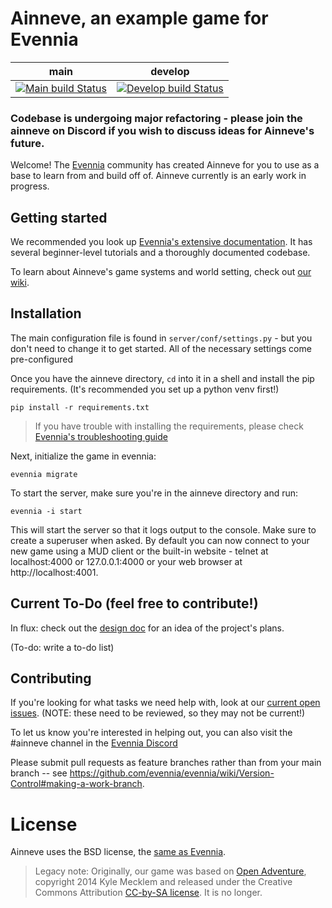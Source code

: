 # Ainneve, an example game for Evennia 
|  main  | develop |
|--------|---------|
| [![Main build Status](https://travis-ci.org/evennia/ainneve.svg?branch=main)](https://travis-ci.org/evennia/ainneve) | [![Develop build Status](https://travis-ci.org/evennia/ainneve.svg?branch=develop)](https://travis-ci.org/evennia/ainneve) |

### Codebase is undergoing major refactoring - please join the ainneve on Discord if you wish to discuss ideas for Ainneve's future.

Welcome! The [Evennia](http://www.evennia.com/) community has created Ainneve for you to use as a base to learn from and build off of.  Ainneve currently is an early work in progress. 

## Getting started

We recommended you look up [Evennia's extensive documentation](https://evennia.com/docs/latest). It has several beginner-level tutorials and a thoroughly documented codebase.

To learn about Ainneve's game systems and world setting, check out [our wiki](https://github.com/evennia/ainneve/wiki).

## Installation

The main configuration file is found in `server/conf/settings.py` - 
but you don't need to change it to get started. All of the necessary settings
come pre-configured

Once you have the ainneve directory, `cd` into it in a shell and install the pip requirements.
(It's recommended you set up a python venv first!)

    pip install -r requirements.txt

> If you have trouble with installing the requirements, please check [Evennia's troubleshooting guide](https://www.evennia.com/docs/latest/Setup/Installation-Troubleshooting.html)

Next, initialize the game in evennia:

    evennia migrate

To start the server, make sure you're in the ainneve directory and run:

    evennia -i start

This will start the server so that it logs output to the console. Make
sure to create a superuser when asked. By default you can now connect
to your new game using a MUD client or the built-in website - telnet at localhost:4000 or 127.0.0.1:4000
or your web browser at http://localhost:4001.

## Current To-Do (feel free to contribute!)

In flux: check out the [design doc](design_doc.md) for an idea of the project's plans.

(To-do: write a to-do list)

## Contributing

If you're looking for what tasks we need help with, look at our [current open issues](https://github.com/evennia/ainneve/issues). (NOTE: these need to be reviewed, so they may not be current!)

To let us know you're interested in helping out, you can also visit the #ainneve channel in the [Evennia Discord](https://discord.gg/2aNJQGfx)

Please submit pull requests as feature branches rather than from your main branch -- see https://github.com/evennia/evennia/wiki/Version-Control#making-a-work-branch. 

# License

Ainneve uses the BSD license, the [same as Evennia](https://github.com/evennia/evennia/wiki/Licensing).

> Legacy note: Originally, our game was based on [Open Adventure](http://www.geekguild.com/openadventure), copyright 2014 Kyle Mecklem and released under the Creative Commons Attribution [CC-by-SA license](https://creativecommons.org/licenses/by-sa/4.0/).  It is no longer.

